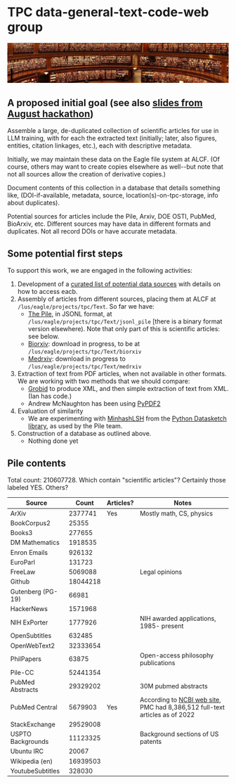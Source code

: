 # TPC data-general-text-code-web group

![Image showing a lot of books](books.png)

## A proposed initial goal (see also [slides from August hackathon](https://anl.app.box.com/s/qryy4sdsvd5joytulvkivetro19s72hy/file/1276828321799))

Assemble a large, de-duplicated collection of scientific articles for use in LLM training, with for each the extracted text (initially; later, also figures, entities, citation linkages, etc.), each with descriptive metadata.

Initially, we may maintain these data on the Eagle file system at ALCF. (Of course, others may want to create copies elsewhere as well--but note that not all sources allow the creation of derivative copies.)

Document contents of this collection in a database that details something like, (DOI-if-available, metadata, source, location(s)-on-tpc-storage, info about duplicates).

Potential sources for articles include the Pile, Arxiv, DOE OSTI, PubMed, BioArxiv, etc. Different sources may have data in different formats and duplicates. Not all record DOIs or have accurate metadata. 

## Some potential first steps

To support this work, we are engaged in the following activities:

1. Development of a [curated list of potential data sources](https://docs.google.com/spreadsheets/d/1cGTAsrWMd2pLtYEi8W432SODt6RVM14YJPEsPhvq6uA/edit#gid=0) with details on how to access eacb.
2. Assembly of articles from different sources, placing them at ALCF at `/lus/eagle/projects/tpc/Text`. So far we have:
    * [The Pile](https://pile.eleuther.ai), in JSONL format, at `/lus/eagle/projects/tpc/Text/jsonl_pile` [there is a binary format version elsewhere). Note that only part of this is scientific articles: see below.
    * [Biorxiv](https://www.biorxiv.org/tdm): download in progress, to be at `/lus/eagle/projects/tpc/Text/biorxiv`
    * [Medrxiv](https://www.medrxiv.org/tdm): download in progress to `/lus/eagle/projects/tpc/Text/medrxiv`
3. Extraction of text from PDF articles, when not available in other formats. We are working with two methods that we should compare:
    * [Grobid](https://grobid.readthedocs.io/en/latest/) to produce XML, and then simple extraction of text from XML. (Ian has code.)
    * Andrew McNaughton has been using [PyPDF2](https://pypi.org/project/PyPDF2/)
4. Evaluation of similarity
    * We are experimenting with [MinhashLSH](https://ekzhu.com/datasketch/lsh.html) from the [Python Datasketch library](https://github.com/ekzhu/datasketch), as used by the Pile team. 
5. Construction of a database as outlined above.
    * Nothing done yet


## Pile contents

Total count: 210607728. Which contain "scientific articles"? Certainly those labeled YES. Others?

<center>

| Source | Count | Articles? | Notes |
| --- | --- | --- | --- |
| ArXiv             | 2377741 | Yes | Mostly math, CS, physics |
| BookCorpus2       | 25355 | | |
| Books3            | 277655 | | |
| DM Mathematics    | 1918535 | | |
| Enron Emails      | 926132 | | |
| EuroParl          | 131723 | | |
| FreeLaw           | 5069088 | | Legal opinions |
| Github            | 18044218 | | |
| Gutenberg (PG-19) | 66981 | | |
| HackerNews        | 1571968 | | |
| NIH ExPorter      | 1777926 | | NIH awarded applications, 1985- present |
| OpenSubtitles     | 632485 | | |
| OpenWebText2      | 32333654 | | |
| PhilPapers        | 63875 | | Open-access philosophy publications |
| Pile-CC           | 52441354 | | |
| PubMed Abstracts  | 29329202 | | 30M pubmed abstracts |
| PubMed Central    | 5679903 | Yes | According to [NCBI web site](https://www.ncbi.nlm.nih.gov/pmc/about/intro/), PMC had 8,386,512 full-text articles as of 2022 |
| StackExchange     | 29529008 | | |
| USPTO Backgrounds | 11123325 | | Background sections of US patents |
| Ubuntu IRC        | 20067 | | |
| Wikipedia (en)    | 16939503 | | |
| YoutubeSubtitles  | 328030 | | |

</center>
